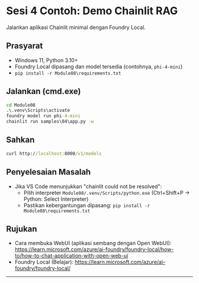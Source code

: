 <!--
CO_OP_TRANSLATOR_METADATA:
{
  "original_hash": "f9e55b8feba71ce09355b66e3a25b6ff",
  "translation_date": "2025-09-22T22:41:27+00:00",
  "source_file": "Module08/samples/04/README.md",
  "language_code": "ms"
}
-->
# Sesi 4 Contoh: Demo Chainlit RAG

Jalankan aplikasi Chainlit minimal dengan Foundry Local.

## Prasyarat
- Windows 11, Python 3.10+
- Foundry Local dipasang dan model tersedia (contohnya, `phi-4-mini`)
- `pip install -r Module08\requirements.txt`

## Jalankan (cmd.exe)
```cmd
cd Module08
.\.venv\Scripts\activate
foundry model run phi-4-mini
chainlit run samples\04\app.py -w
```

## Sahkan
```cmd
curl http://localhost:8000/v1/models
```

## Penyelesaian Masalah
- Jika VS Code menunjukkan "chainlit could not be resolved":
	- Pilih interpreter `Module08/.venv/Scripts/python.exe` (Ctrl+Shift+P → Python: Select Interpreter)
	- Pastikan kebergantungan dipasang: `pip install -r Module08\requirements.txt`

## Rujukan
- Cara membuka WebUI (aplikasi sembang dengan Open WebUI): https://learn.microsoft.com/azure/ai-foundry/foundry-local/how-to/how-to-chat-application-with-open-web-ui
- Foundry Local (Belajar): https://learn.microsoft.com/azure/ai-foundry/foundry-local/

---

